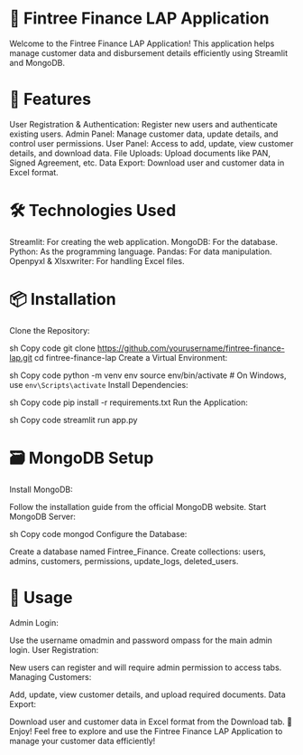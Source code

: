 # 🌳 Fintree Finance LAP Application
Welcome to the Fintree Finance LAP Application! This application helps manage customer data and disbursement details efficiently using Streamlit and MongoDB.

# 🚀 Features
User Registration & Authentication: Register new users and authenticate existing users.
Admin Panel: Manage customer data, update details, and control user permissions.
User Panel: Access to add, update, view customer details, and download data.
File Uploads: Upload documents like PAN, Signed Agreement, etc.
Data Export: Download user and customer data in Excel format.

# 🛠️ Technologies Used
Streamlit: For creating the web application.
MongoDB: For the database.
Python: As the programming language.
Pandas: For data manipulation.
Openpyxl & Xlsxwriter: For handling Excel files.
# 📦 Installation
Clone the Repository:

sh
Copy code
git clone https://github.com/yourusername/fintree-finance-lap.git
cd fintree-finance-lap
Create a Virtual Environment:

sh
Copy code
python -m venv env
source env/bin/activate  # On Windows, use `env\Scripts\activate`
Install Dependencies:

sh
Copy code
pip install -r requirements.txt
Run the Application:

sh
Copy code
streamlit run app.py

# 🗃️ MongoDB Setup
Install MongoDB:

Follow the installation guide from the official MongoDB website.
Start MongoDB Server:

sh
Copy code
mongod
Configure the Database:

Create a database named Fintree_Finance.
Create collections: users, admins, customers, permissions, update_logs, deleted_users.

# 📑 Usage
Admin Login:

Use the username omadmin and password ompass for the main admin login.
User Registration:

New users can register and will require admin permission to access tabs.
Managing Customers:

Add, update, view customer details, and upload required documents.
Data Export:

Download user and customer data in Excel format from the Download tab.
🎉 Enjoy!
Feel free to explore and use the Fintree Finance LAP Application to manage your customer data efficiently!


